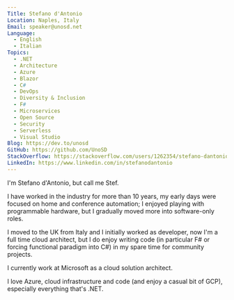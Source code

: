 ```yaml
---
Title: Stefano d'Antonio
Location: Naples, Italy
Email: speaker@unosd.net
Language:
  - English
  - Italian
Topics:
  - .NET
  - Architecture
  - Azure
  - Blazor
  - C#
  - DevOps
  - Diversity & Inclusion
  - F#
  - Microservices
  - Open Source
  - Security
  - Serverless
  - Visual Studio
Blog: https://dev.to/unosd
GitHub: https://github.com/UnoSD
StackOverflow: https://stackoverflow.com/users/1262354/stefano-dantonio
LinkedIn: https://www.linkedin.com/in/stefanodantonio
---
```

I'm Stefano d'Antonio, but call me Stef.

I have worked in the industry for more than 10 years, my early days were focused on home and conference automation; I enjoyed playing with programmable hardware, but I gradually moved more into software-only roles.

I moved to the UK from Italy and I initially worked as developer, now I'm a full time cloud architect, but I do enjoy writing code (in particular F# or forcing functional paradigm into C#) in my spare time for community projects.

I currently work at Microsoft as a cloud solution architect.

I love Azure, cloud infrastructure and code (and enjoy a casual bit of GCP), especially everything that's .NET.

